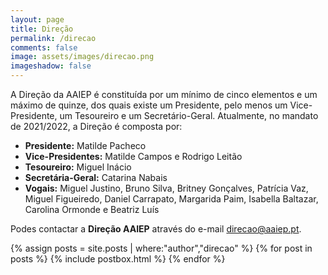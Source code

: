 ```yaml
---
layout: page
title: Direção
permalink: /direcao
comments: false
image: assets/images/direcao.png
imageshadow: false
---
```

A Direção da AAIEP é constituída por um mínimo de cinco elementos e um máximo de quinze, dos quais existe um Presidente, pelo menos um Vice-Presidente, um Tesoureiro e um Secretário-Geral. Atualmente, no mandato de 2021/2022, a Direção é composta por:

* **Presidente:** Matilde Pacheco
* **Vice-Presidentes:** Matilde Campos e Rodrigo Leitão
* **Tesoureiro:** Miguel Inácio
* **Secretária-Geral:** Catarina Nabais
* **Vogais:** Miguel Justino, Bruno Silva, Britney Gonçalves, Patrícia Vaz, Miguel Figueiredo, Daniel Carrapato, Margarida Paim, Isabella Baltazar, Carolina Ormonde e Beatriz Luís

Podes contactar a **Direção AAIEP** através do e-mail [direcao@aaiep.pt](mailto:direcao@aaiep.pt).

<!-- Posts Index
================================================== -->
<div class="blog-grid-container">
    {% assign posts = site.posts | where:"author","direcao" %}
    {% for post in posts %}
        {% include postbox.html %}
    {% endfor %}
</div>
